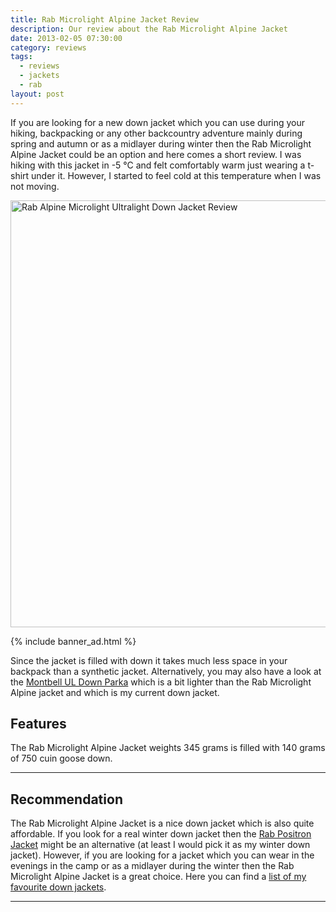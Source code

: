 ```yaml
---
title: Rab Microlight Alpine Jacket Review
description: Our review about the Rab Microlight Alpine Jacket
date: 2013-02-05 07:30:00
category: reviews
tags:
  - reviews
  - jackets
  - rab
layout: post
---
```


If you are looking for a new down jacket which you can use during your hiking, backpacking or any other backcountry adventure mainly during spring and autumn  or as a midlayer during winter then the Rab Microlight Alpine Jacket could be an option and here comes a short review. I was hiking with this jacket in -5 °C and felt comfortably warm just wearing a t-shirt under it. However, I started to feel cold at this temperature when I was not moving.

<a href="https://www.flickr.com/photos/90204224@N07/8373596834" title="Rab Alpine Microlight Camping hiking backpacking down jacket"><img src="https://farm9.staticflickr.com/8475/8373596834_f7923d2831_b.jpg" width="1024" height="683" alt="Rab Alpine Microlight Ultralight Down Jacket Review"></a>
<!--more-->

{% include banner_ad.html %}

Since the jacket is filled with down it takes much less space in your backpack than a synthetic jacket. Alternatively, you may also have a look at the <a href="http://hikeventures.com/gear-review-montbell-u-dot-l-down-parka" target="_self">Montbell UL Down Parka</a> which is a bit lighter than the Rab Microlight Alpine jacket and which is my current down jacket.

## Features
The Rab Microlight Alpine Jacket weights 345 grams is filled with 140 grams of 750 cuin goose down.

---

## Recommendation
The Rab Microlight Alpine Jacket is a nice down jacket which is also quite affordable. If you look for a real winter down jacket then the <a href="http://amzn.to/1I4ao2P">Rab Positron Jacket</a> might be an alternative (at least I would pick it as my winter down jacket). However, if you are looking for a jacket which you can wear in the evenings in the camp or as a midlayer during the winter then the Rab Microlight Alpine Jacket is a great choice. Here you can find a <a href="http://www.hikeventures.com/best-down-jackets/">list of my favourite down jackets</a>.

---

<script type="text/javascript">
amzn_assoc_placement = "adunit0";
amzn_assoc_search_bar = "false";
amzn_assoc_tracking_id = "hikeve-20";
amzn_assoc_search_bar_position = "top";
amzn_assoc_ad_mode = "search";
amzn_assoc_ad_type = "smart";
amzn_assoc_marketplace = "amazon";
amzn_assoc_region = "US";
amzn_assoc_title = "Down Jacket Suggestions";
amzn_assoc_default_search_phrase = "arcteryx down jackets";
amzn_assoc_default_category = "All";
amzn_assoc_linkid = "3b59edd59f23213f9e3bbcd8046ee503";
</script>
<script src="//z-na.amazon-adsystem.com/widgets/onejs?MarketPlace=US"></script>
